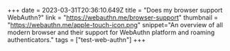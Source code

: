 +++
date = 2023-03-31T20:36:10.649Z
title = "Does my browser support WebAuthn?"
link = "https://webauthn.me/browser-support"
thumbnail = "https://webauthn.me/apple-touch-icon.png"
snippet="An overview of all modern browser and their support for WebAuthn platform and roaming authenticators."
tags = ["test-web-authn"]
+++

